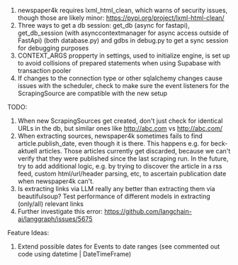 1. newspaper4k requires lxml_html_clean, which warns of security issues, though those are likely minor: https://pypi.org/project/lxml-html-clean/
2. Three ways to get a db session: get_db (async for fastapi), get_db_session (with asynccontextmanager for async access outside of FastApi) (both database.py) and gdbs in debug.py to get a sync session for debugging purposes
3. CONTEXT_ARGS propperty in settings, used to initialize engine, is set up to avoid collisions of prepared statements when using Supabase with transaction pooler
4. If changes to the connection type or other sqlalchemy changes cause issues with the scheduler, check to make sure the event listeners for the ScrapingSource are compatible with the new setup



TODO:
1. When new ScrapingSources get created, don't just check for identical URLs in the db, but similar ones like http://abc.com vs http://abc.com/
2. When extracting sources, newspaper4k sometimes fails to find article.publish_date, even though it is there. This happens e.g. for beck-aktuell articles. Those articles currently get discarded, because we can't verify that they were published since the last scraping run. In the future, try to add additional logic, e.g. by trying to discover the article in a rss feed, custom html/url/header parsing, etc, to ascertain publication date when newspaper4k can't.
3. Is extracting links via LLM really any better than extracting them via beautifulsoup? Test performance of different models in extracting (only/all) relevant links
4. Further investigate this error: https://github.com/langchain-ai/langgraph/issues/5675

Feature Ideas:
1. Extend possible dates for Events to date ranges (see commented out code using datetime | DateTimeFrame)

